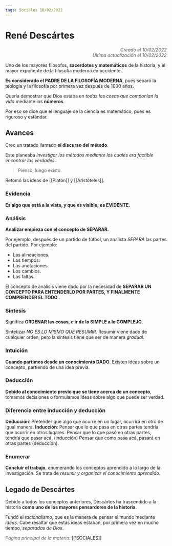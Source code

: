 ```yaml
---
tags: Sociales 10/02/2022
---
```


# René Descártes
<div style="text-align: right; opacity: 0.7; font-style: italic;">Creado el 10/02/2022</div>
<div style="text-align: right; opacity: 0.7; font-style: italic;">Última actualización el 10/02/2022</div>

Uno de los mayores filósofos, **sacerdotes y matemáticos** de la historia, y el mayor exponente de la filosofía moderna en occidente.

**Es considerado el PADRE DE LA FILOSOFÍA MODERNA**, pues separó la teología y la filosofía por primera vez después de 1000 años.

Quería demostrar que Dios estaba en *todas las cosas que componían la vida* mediante los **números**.

Por eso se dice que el lenguaje de la ciencia es matemático, pues es riguroso y estándar.

## Avances

Creo un tratado llamado **el discurso del método**.

Este planeaba *investigar los métodos mediante los cuales era factible encontrar las verdades*.

> Pienso, luego existo.

Retomó las ideas de [[Platón]] y [[Aristóteles]].

### Evidencia

**Es algo que está a la vista, y que es visible; es EVIDENTE.**

### Análisis

**Analizar empieza con el concepto de SEPARAR.**

Por ejemplo, después de un partido de fútbol, un analista *SEPARA* las partes del partido. Por ejemplo:

- Las alineaciones.
- Los tiempos.
- Las anotaciones.
- Los cambios.
- Las faltas.

El concepto de análisis viene dado por la necesidad de **SEPARAR UN CONCEPTO PARA ENTENDERLO POR PARTES, Y FINALMENTE COMPRENDER EL TODO** .

### Síntesis

Significa **ORDENAR las cosas, e ir de lo SIMPLE a lo COMPLEJO**.

Sintetizar *NO ES LO MISMO QUE RESUMIR*. Resumir viene dado de cualquier orden, pero la síntesis tiene que ser de manera *gradual*.

### Intuición

**Cuando partimos desde un conocimiento DADO**. Existen ideas sobre un concepto, partiendo de una idea previa.

### Deducción

**Debido al conocimiento previo que se tiene acerca de un concepto**, tomamos decisiones o formulamos ideas sobre algo que puede ser verdad.

### Diferencia entre inducción y deducción

**Deducción**: Pretender que algo que ocurre en un lugar, ocurrirá en otro de igual manera.
**Inducción**: Pensar que lo que pasa en otras partes tendría que ocurrir en otros lugares. 
Pensar que lo que pasó en otras partes, tendría que pasar acá. (inducción)
Pensar que como pasa acá, pasará en otras partes (deducción).

### Enumerar

**Concluir el trabajo**, enumerando los conceptos aprendido a lo largo de la investigación. Se trata de *resumir y organizar el conocimiento aprendido*.

## Legado de Descártes

Debido a todos los conceptos anteriores, Descártes ha trascendido a la historia **como uno de los mayores pensardores de la historia**.

Fundó el *racionalismo*, que es la manera de pensar el mundo mediante *ideas*. Cabe resaltar que estas ideas estaban, por primera vez en mucho tiempo, *separadas de Dios*.

<span style="opacity: 0.7; font-style: italic;">Página principal de la materia:</span> [['SOCIALES]]
